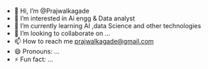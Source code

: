 - 👋 Hi, I’m @Prajwalkagade
- 👀 I’m interested in Ai engg  & Data analyst 
- 🌱 I’m currently learning AI ,data Science and other technologies 
- 💞️ I’m looking to collaborate on ...
- 📫 How to reach me prajwalkagade@gmail.com
- 😄 Pronouns: ...
- ⚡ Fun fact: ...

<!---
Prajwalkagade/Prajwalkagade is a ✨ special ✨ repository because its `README.md` (this file) appears on your GitHub profile.
You can click the Preview link to take a look at your changes.
--->
